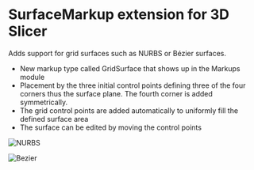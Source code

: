 # SurfaceMarkup extension for 3D Slicer

Adds support for grid surfaces such as NURBS or Bézier surfaces.
- New markup type called GridSurface that shows up in the Markups module
- Placement by the three initial control points defining three of the four corners thus the surface plane. The fourth corner is added symmetrically.
- The grid control points are added automatically to uniformly fill the defined surface area
- The surface can be edited by moving the control points

![NURBS](https://raw.githubusercontent.com/cpinter/SlicerSurfaceMarkup/master/Screenshots/NURBS.png?raw=true)

![Bezier](https://raw.githubusercontent.com/cpinter/SlicerSurfaceMarkup/master/Screenshots/Bezier.png?raw=true)
